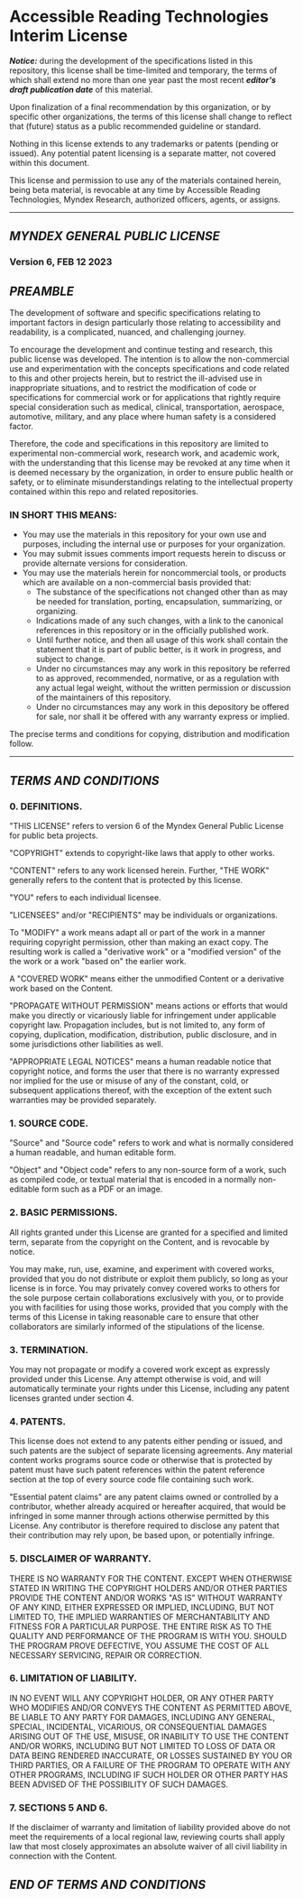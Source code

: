 # Accessible Reading Technologies Interim License

**_Notice:_** during the development of the specifications listed in this repository, this license shall be time-limited and temporary, the terms of which shall extend no more than one year past the most recent _**editor's draft publication date**_ of this material.

Upon finalization of a final recommendation by this organization, or by specific other organizations, the terms of this license shall change to reflect that (future) status as a public recommended guideline or standard.

Nothing in this license extends to any trademarks or patents (pending or issued). Any potential patent licensing is a separate matter, not covered within this document.

This license and permission to use any of the materials contained herein, being beta material, is revocable at any time by Accessible Reading Technologies, Myndex Research, authorized officers, agents, or assigns.



---------

## _MYNDEX GENERAL PUBLIC LICENSE_
### Version 6, FEB 12 2023

## _PREAMBLE_

The development of software and specific specifications relating to important factors in design particularly those relating to accessibility and readability, is a complicated, nuanced, and challenging journey.

To encourage the development and continue testing and research, this public license was developed. The intention is to allow the non-commercial use and experimentation with the concepts specifications and code related to this and other projects herein, but to restrict the ill-advised use in inappropriate situations, and to restrict the modification of code or specifications for commercial work or for applications that rightly require special consideration such as medical, clinical, transportation, aerospace, automotive, military, and any place where human safety is a considered factor.

Therefore, the code and specifications in this repository are limited to experimental non-commercial work, research work, and academic work, with the understanding that this license may be revoked at any time when it is deemed necessary by the organization, in order to ensure public health or safety, or to eliminate misunderstandings relating to the intellectual property contained within this repo and related repositories.

### IN SHORT THIS MEANS:
- You may use the materials in this repository for your own use and purposes, including the internal use or purposes for your organization.
- You may submit issues comments import requests herein to discuss or provide alternate versions for consideration.
- You may use the materials herein for noncommercial tools, or products which are available on a non-commercial basis provided that:
    - The substance of the specifications not changed other than as may be needed for translation, porting, encapsulation, summarizing, or organizing.
    - Indications made of any such changes, with a link to the canonical references in this repository or in the officially published work.
    - Until further notice, and then all usage of this work shall contain the statement that it is part of public better, is it work in progress, and subject to change.
    - Under no circumstances may any work in this repository be referred to as approved, recommended, normative, or as a regulation with any actual legal weight, without the written permission or discussion of the maintainers of this repository.
    - Under no circumstances may any work in this depository be offered for sale, nor shall it be offered with any warranty express or implied.


The precise terms and conditions for copying, distribution and modification follow.

---------
## _TERMS AND CONDITIONS_

### 0. DEFINITIONS.

"THIS LICENSE" refers to version 6 of the Myndex General Public License for public beta projects.

"COPYRIGHT" extends to copyright-like laws that apply to other works.

"CONTENT" refers to any work licensed herein. Further, "THE WORK" generally refers to the content that is protected by this license.
  
"YOU" refers to each individual licensee.
  
"LICENSEES" and/or "RECIPIENTS" may be individuals or organizations.

To "MODIFY" a work means adapt all or part of the work in a manner requiring copyright permission, other than  making an exact copy.  The resulting work is called a "derivative work" or a "modified version" of the the work or a work "based on" the earlier work.

A "COVERED WORK" means either the unmodified Content or a derivative work based on the Content.

"PROPAGATE WITHOUT PERMISSION" means actions or efforts that would make you directly or vicariously liable for infringement under applicable copyright law. Propagation includes, but is not limited to, any form of copying, duplication, modification, distribution, public disclosure, and in some jurisdictions other liabilities as well.

"APPROPRIATE LEGAL NOTICES" means a human readable notice that copyright notice, and forms the user that there is no warranty expressed nor implied for the use or misuse of any of the constant, cold, or subsequent applications thereof, with the exception of the extent such warranties may be provided separately.

### 1. SOURCE CODE.

  "Source" and "Source code" refers to work and what is normally considered a human readable, and human editable form.
  
  "Object" and "Object code" refers to any non-source form of a work, such as compiled code, or textual material that is encoded in a normally non-editable form such as a PDF or an image.

### 2. BASIC PERMISSIONS.

  All rights granted under this License are granted for a specified and limited term, separate from the copyright on the Content, and is revocable by notice. 
  
  You may make, run, use, examine, and experiment with covered works, provided that you do not distribute or exploit them publicly, so long as your license is in force. You may privately convey covered works to others for the sole purpose certain collaborations exclusively with you, or to provide you with facilities for using those works, provided that you comply with the terms of this License in taking reasonable care to ensure that other collaborators are similarly informed of the stipulations of the license.

### 3. TERMINATION.

  You may not propagate or modify a covered work except as expressly provided under this License. Any attempt otherwise is void, and will automatically terminate your rights under this License, including any patent licenses granted under section 4. 
  
### 4. PATENTS.

   This license does not extend to any patents either pending or issued, and such patents are the subject of separate licensing agreements. Any material content works programs source code or otherwise that is protected by patent must have such patent references within the patent reference section at the top of every source code file containing such work.

   "Essential patent claims" are any patent claims owned or controlled by a contributor, whether already acquired or hereafter acquired, that would be infringed in some manner through actions otherwise permitted by this License. Any contributor is therefore required to disclose any patent that their contribution may rely upon, be based upon, or potentially infringe.

### 5. DISCLAIMER OF WARRANTY.
   
   THERE IS NO WARRANTY FOR THE CONTENT. EXCEPT WHEN OTHERWISE STATED IN WRITING THE COPYRIGHT HOLDERS AND/OR OTHER PARTIES PROVIDE THE CONTENT AND/OR WORKS "AS IS" WITHOUT WARRANTY OF ANY KIND, EITHER EXPRESSED OR IMPLIED, INCLUDING, BUT NOT LIMITED TO, THE IMPLIED WARRANTIES OF MERCHANTABILITY AND FITNESS FOR A PARTICULAR PURPOSE. THE ENTIRE RISK AS TO THE QUALITY AND PERFORMANCE OF THE PROGRAM IS WITH YOU. SHOULD THE PROGRAM PROVE DEFECTIVE, YOU ASSUME THE COST OF ALL NECESSARY SERVICING, REPAIR OR CORRECTION.
   
### 6. LIMITATION OF LIABILITY.
   
   IN NO EVENT WILL ANY COPYRIGHT HOLDER, OR ANY OTHER PARTY WHO MODIFIES AND/OR CONVEYS THE CONTENT AS PERMITTED ABOVE, BE LIABLE TO ANY PARTY FOR DAMAGES, INCLUDING ANY GENERAL, SPECIAL, INCIDENTAL, VICARIOUS, OR CONSEQUENTIAL DAMAGES ARISING OUT OF THE USE, MISUSE, OR INABILITY TO USE THE CONTENT AND/OR WORKS, INCLUDING BUT NOT LIMITED TO LOSS OF DATA OR DATA BEING RENDERED INACCURATE, OR LOSSES SUSTAINED BY YOU OR THIRD PARTIES, OR A FAILURE OF THE PROGRAM TO OPERATE WITH ANY OTHER PROGRAMS, INCLUDING IF SUCH HOLDER OR OTHER PARTY HAS BEEN ADVISED OF THE POSSIBILITY OF SUCH DAMAGES.
  
### 7. SECTIONS 5 AND 6.
  
  If the disclaimer of warranty and limitation of liability provided above do not meet the requirements of a local regional law, reviewing courts shall apply law that most closely approximates an absolute waiver of all civil liability in connection with the Content.
  
## _END OF TERMS AND CONDITIONS_



